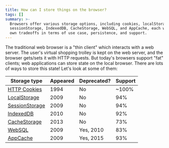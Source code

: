 ```yaml
---
title: How can I store things on the browser?
tags: []
summary: >-
  Browsers offer various storage options, including cookies, localStorage,
  sessionStorage, IndexedDB, CacheStorage, WebSQL, and AppCache, each with its
  own tradeoffs in terms of use case, persistence, and support.
---
```


The traditional web browser is a "thin client" which interacts with a web server.
The user's virtual shopping trolley is kept on the web server,
and the browser gets/sets it with HTTP requests.
But today's browsers support "fat" clients;
web applications can store state on the local browser.
There are lots of ways to store this state!
Let's look at some of them:

| Storage type                                                                                | Appeared  | Deprecated? | Support |
|---------------------------------------------------------------------------------------------|-----------|-------------|---------|
| [HTTP Cookies](https://developer.mozilla.org/en-US/docs/Web/HTTP/Cookies)                   | 1994      | No          | ~100%   |
| [LocalStorage](https://developer.mozilla.org/en-US/docs/Web/API/Storage/LocalStorage)       | 2009      | No          | 94%     |
| [SessionStorage](https://developer.mozilla.org/en-US/docs/Web/API/Window/sessionStorage)    | 2009      | No          | 94%     |
| [IndexedDB](https://developer.mozilla.org/en-US/docs/Web/API/IndexedDB_API)                 | 2010      | No          | 92%     |
| [CacheStorage](https://developer.mozilla.org/en-US/docs/Web/API/CacheStorage)               | 2013      | No          | 73%     |
| [WebSQL](https://en.wikipedia.org/wiki/Web_SQL_Database)                                    | 2009      | Yes, 2010   | 83%     |
| [AppCache](https://developer.mozilla.org/en-US/docs/Web/HTML/Using_the_application_cache)   | 2009      | Yes, 2015   | 93%     |
